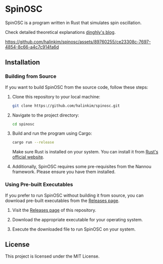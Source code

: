 # SpinOSC

SpinOSC is a program written in Rust that simulates spin oscillation.

Check detailed theoretical explanations [dinghly's blog](https://dinghly.github.io/docs/physics/project1-spin/).


https://github.com/halinkim/spinosc/assets/89760255/ce23308c-7697-4854-8c66-a4c7c914fa6d


## Installation

### Building from Source

If you want to build SpinOSC from the source code, follow these steps:

1. Clone this repository to your local machine:

    ```bash
    git clone https://github.com/halinkim/spinosc.git
    ```

2. Navigate to the project directory:

    ```bash
    cd spinosc
    ```

3. Build and run the program using Cargo:

    ```bash
    cargo run --release
    ```

   Make sure Rust is installed on your system. You can install it from [Rust's official website](https://www.rust-lang.org/tools/install).

4. Additionally, SpinOSC requires some pre-requisites from the Nannou framework. Please ensure you have them installed.

### Using Pre-built Executables

If you prefer to run SpinOSC without building it from source, you can download pre-built executables from the [Releases page](https://github.com/halinkim/spinosc/releases).

1. Visit the [Releases page](https://github.com/halinkim/spinosc/releases) of this repository.

2. Download the appropriate executable for your operating system.

3. Execute the downloaded file to run SpinOSC on your system.

## License

This project is licensed under the MIT License.
